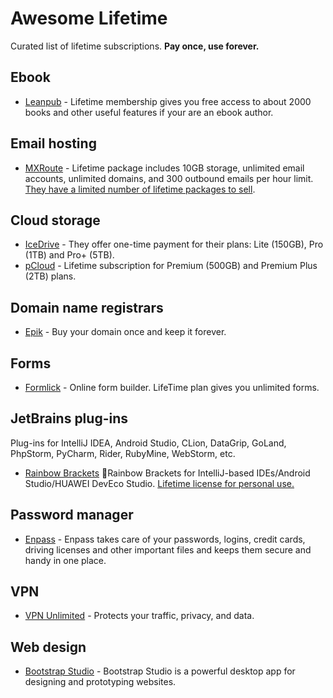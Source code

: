 # Awesome Lifetime

Curated list of lifetime subscriptions. **Pay once, use forever.**

## Ebook

- [Leanpub](https://leanpub.com/membership) - Lifetime membership gives you free access to about 2000 books and other useful features if your are an ebook author.

## Email hosting

- [MXRoute](https://mxroute.com/) - Lifetime package includes 10GB storage, unlimited email accounts, unlimited domains, and 300 outbound emails per hour limit. [They have a limited number of lifetime packages to sell](https://accounts.mxroute.com/index.php?/news/view/12/lifetime-promo/).

## Cloud storage

- [IceDrive](https://icedrive.net/) - They offer one-time payment for their plans: Lite (150GB), Pro (1TB) and Pro+ (5TB).
- [pCloud](https://www.pcloud.com/cloud-storage-pricing-plans.html?period=lifetime) - Lifetime subscription for Premium (500GB) and Premium Plus (2TB) plans.

## Domain name registrars

- [Epik](https://www.epik.com/promos/forever/) - Buy your domain once and keep it forever.

## Forms
- [Formlick](https://formlick.com/) - Online form builder. LifeTime plan gives you unlimited forms.

## JetBrains plug-ins

Plug-ins for IntelliJ IDEA, Android Studio, CLion, DataGrip, GoLand, PhpStorm, PyCharm, Rider, RubyMine, WebStorm, etc.

- [Rainbow Brackets](https://plugins.jetbrains.com/plugin/10080-rainbow-brackets) 🌈Rainbow Brackets for IntelliJ-based IDEs/Android Studio/HUAWEI DevEco Studio. [Lifetime license for personal use.](https://github.com/izhangzhihao/intellij-rainbow-brackets/discussions/2587)

## Password manager

- [Enpass](https://www.enpass.io/pricing/) - Enpass takes care of your passwords, logins, credit cards, driving licenses and other important files and keeps them secure and handy in one place.

## VPN

- [VPN Unlimited](https://www.vpnunlimited.com/) - Protects your traffic, privacy, and data.

## Web design

- [Bootstrap Studio](https://bootstrapstudio.io/) - Bootstrap Studio is a powerful desktop app for designing and prototyping websites.
